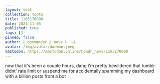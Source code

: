 ```yaml
---
layout: toot
collection: toots
title: 1105170000
date: 2024-11-05
published: true
tags: []
pinned: false
author: ⸸ commander ░ nova ⸸ :~$
avatar: /img/avatar/daemon.jpeg
mastodon: https://mastodon.online/@cmdr_nova/1105170000
---
```


now that it's been a couple hours, dang i'm pretty bewildered that tumblr didnt' rate limit or suspend me for accidentally spamming my dashboard with a billion posts from a bot
